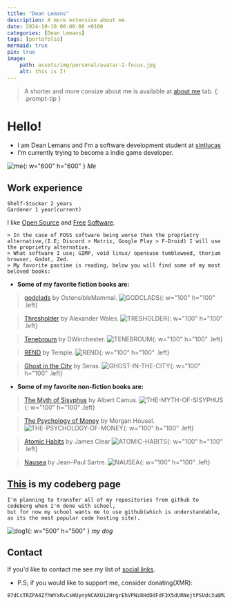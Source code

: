 ```yaml
---
title: "Dean Lemans"
description: A more extensive about me.
date: 2024-10-10 00:00:00 +0100
categories: [Dean Lemans]
tags: [portofolio]
mermaid: true
pin: true
image:
    path: assets/img/personal/avatar-2-focus.jpg
    alt: this is I!
---
```

>A shorter and more consize about me is available at [about me](https://deanlemans.github.io/about-me/) tab.
{: .prompt-tip }

# Hello!
- I am Dean Lemans and I'm a software development student at [sintlucas](https://www.sintlucas.nl/)
- I'm currently trying to become a indie game developer.

![me](/assets/img/personal/avatar-2.jpg){: w="600" h="600" }
_Me_

## Work experience
```
Shelf-Stocker 2 years
Gardener 1 year(current)
```

I like [Open Source](https://opensource.org/osd) and [Free](https://writefreesoftware.org/learn) [Software](https://www.gnu.org/philosophy/free-sw.en.html).
```text
> In the case of FOSS software being worse then the proprietry alternative,(I.E; Discord > Matrix, Google Play > F-Droid) I will use the proprietry alternative.
> What software I use; GIMP, void linux/ opensuse tumbleweed, thorium browser, Godot, Zed.
> My favorite pastime is reading, below you will find some of my most beloved books:
```

- **Some of my favorite fiction books are:**

> [godclads](https://www.royalroad.com/fiction/59663/godclads) by OstensibleMammal.
![GODCLADS](/assets/img/post/GODCLADS.jpg){: w="100" h="100" .left}

> [Thresholder](https://www.royalroad.com/fiction/60396/thresholder) by Alexander Wales. 
![TRESHOLDER](/assets/img/post/TRESHOLDER.jpg){: w="100" h="100" .left}

> [Tenebroum](https://www.royalroad.com/fiction/58643/tenebroum-book-1-stubbed) by DWinchester. 
![TENEBROUM](/assets/img/post/TENEBROUM.jpg){: w="100" h="100" .left}

> [REND](https://www.royalroad.com/fiction/32615/rend) by Temple. 
![REND](/assets/img/post/REND.jpg){: w="100" h="100" .left}

> [Ghost in the City](https://www.royalroad.com/fiction/62125/ghost-in-the-city-cyberpunk-gamer-si) by Seras. 
![GHOST-IN-THE-CITY](/assets/img/post/GHOST-IN-THE-CITY.jpg){: w="100" h="100" .left}

- **Some of my favorite non-fiction books are:**

> [The Myth of Sisyphus](https://www.goodreads.com/book/show/91950.The_Myth_of_Sisyphus) by Albert Camus.
![THE-MYTH-OF-SISYPHUS](/assets/img/post/THE-MYTH-OF-SISYPHUS.jpg){: w="100" h="100" .left}

> [The Psychology of Money](https://www.goodreads.com/book/show/41881472-the-psychology-of-money) by Morgan Housel. 
![THE-PSYCHOLOGY-OF-MONEY](/assets/img/post/THE-PSYCHOLOGY-OF-MONEY.jpg){: w="100" h="100" .left}

> [Atomic Habits](https://www.goodreads.com/book/show/40121378-atomic-habits) by James Clear 
![ATOMIC-HABITS](/assets/img/post/ATOMIC-HABITS.jpg){: w="100" h="100" .left}

> [Nausea](https://www.goodreads.com/book/show/298275.Nausea) by Jean-Paul Sartre. 
![NAUSEA](/assets/img/post/NAUSEA.JPG){: w="100" h="100" .left}



## [**This**](https://codeberg.org/deanlemans) is my codeberg page
```text
I'm planning to transfer all of my repositories from github to codeberg when I'm done with school, 
but for now my school wants me to use github(which is understandable, as its the most popular code hosting site).
```
![dog1](assets/img/personal/dog1.jpg){: w="500" h="500" }
_my dog_

## Contact

If you'd like to contact me see my list of [social links](https://linksta.cc/@Dean).


- P.S; if you would like to support me, consider donating(XMR): 
```
87dCcTRZPA4ZfhWYxRvCsWUynyNCAXUi2HrgrEhVPNz8HdDdFdF3X5dURNejtPSUdc3uBMZpri5D4PJqJwacXDa1AYahHQ5
```